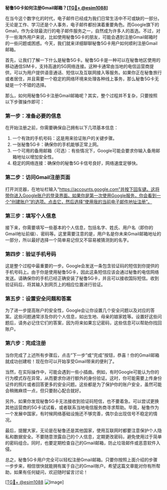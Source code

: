 **秘鲁5G卡如何注册Gmail邮箱？[[TG💪+ @esim1088](https://t.me/s/esim1088)]**

在当今这个数字化的时代，电子邮件已经成为我们日常生活中不可或缺的一部分。无论是工作、学习还是个人事务，电子邮件都扮演着重要角色。而Google旗下的Gmail，作为全球最流行的电子邮件服务之一，自然成为许多人的首选。不过，对于一些海外用户来说，比如使用秘鲁5G卡的朋友，可能会遇到注册Gmail邮箱时的一些问题或困惑。今天，我们就来详细聊聊秘鲁5G卡用户如何顺利注册Gmail邮箱。

首先，让我们了解一下什么是秘鲁5G卡。秘鲁5G卡是一种可以在秘鲁地区使用的移动通信SIM卡，支持高速的5G网络连接。这种卡通常由当地的电信运营商提供，可以为用户提供语音通话、短信以及互联网接入等服务。如果你正在秘鲁旅行或者居住，并且需要一个稳定的网络环境来处理各种线上事务，那么秘鲁5G卡无疑是一个不错的选择。

那么，如何用秘鲁5G卡注册Gmail邮箱呢？其实，整个过程并不复杂，只要按照以下步骤操作即可：

### **第一步：准备必要的信息**
在开始注册之前，你需要确保自己拥有以下几项基本信息：
1. 一个有效的手机号码：这是用来验证账户的关键步骤。
2. 一张秘鲁5G卡：确保你的手机能够正常上网。
3. 一个可用的备用邮箱（可选）：有些情况下，Google可能会要求你输入备用邮箱地址以增加安全性。
4. 稳定的网络连接：确保你的秘鲁5G卡信号良好，网络速度足够快。

### **第二步：访问Gmail注册页面**
打开浏览器，在地址栏输入“https://accounts.google.com”并按下回车键。这将带你进入Google账户的登录界面。如果你是第一次使用Google服务，你会看到一个“创建账户”的选项。点击它，然后选择“使用我的当前电子邮件地址注册”。

### **第三步：填写个人信息**
接下来，你需要填写一些基本的个人信息，包括名字、姓氏、用户名（即你的Gmail地址前缀）、密码等。这里需要注意的是，用户名是你未来Gmail邮箱地址的一部分，所以最好选择一个简单易记但又不容易被猜测到的名字。

### **第四步：验证手机号码**
这是整个过程中最重要的一步。Google会发送一条包含验证码的短信到你提供的手机号码上。由于你是使用秘鲁5G卡，因此这条短信应该会通过秘鲁的电信网络发送。请确保你的手机已经正确安装了秘鲁5G卡，并且可以接收国际短信。收到验证码后，将其输入到网页上的相应位置进行验证。

### **第五步：设置安全问题和答案**
为了进一步提高账户的安全性，Google会让你设置几个安全问题以及对应的答案。这些问题通常涉及你的个人信息，如出生地、母亲的娘家姓等。设置好这些问题后，请务必记住它们的答案，因为将来如果忘记密码，这些信息可以帮助你找回账户。

### **第六步：完成注册**
当你完成了上述所有步骤后，点击“下一步”或“完成”按钮，恭喜！你的Gmail邮箱就成功创建啦！现在你可以开始享受Gmail带来的便利了。

当然，在实际操作中，可能会遇到一些小插曲。例如，有时Google可能认为你的行为模式存在异常，从而要求你进行额外的身份验证。这时，你可能需要上传身份证件的照片或者回答更多的安全问题。这些都是为了保护你的账户安全，虽然可能会稍微麻烦一点，但只要耐心配合就好。

另外，如果你发现秘鲁5G卡无法接收到验证码短信，也不要着急。可以尝试更换其他运营商的5G卡试试看，或者联系当地电信服务商寻求帮助。毕竟，秘鲁作为一个发展中国家，有时候网络基础设施还不够完善，偶尔会出现信号不稳定的情况。

最后，提醒大家，无论是在秘鲁还是其他国家，使用互联网时都要注意保护个人隐私和数据安全。不要随意泄露自己的个人信息，定期更改密码，避免使用过于简单的密码组合。同时，也要定期检查自己的Gmail邮箱，防止垃圾邮件或恶意软件入侵。

总之，秘鲁5G卡用户完全可以轻松注册Gmail邮箱。只要你按照上面介绍的步骤一步步来，相信很快就能拥有属于自己的Gmail账户。希望这篇文章能对你有所帮助，如果有任何疑问，欢迎随时留言讨论！

[[TG💪+ @esim1088](https://t.me/s/esim1088) ![Image](https://i.postimg.cc/4NQfJmqS/Snipaste-2025-05-13-00-14-12.png)]